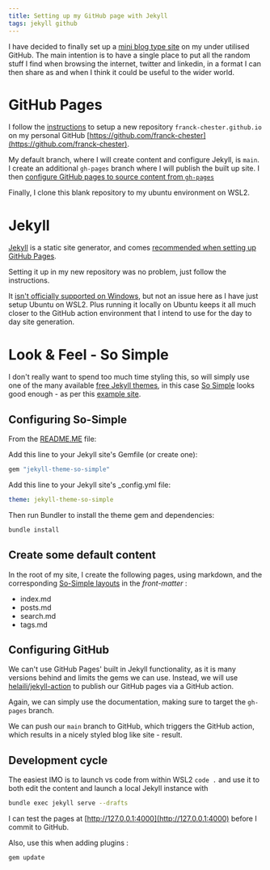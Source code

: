 ```yaml
---
title: Setting up my GitHub page with Jekyll
tags: jekyll github
---
```


I have decided to finally set up a [mini blog type site](/home) on my under utilised GitHub.
The main intention is to have a single place to put all the random stuff I find when browsing the internet, twitter and linkedin, in a format I can then share as and when I think it could be useful to the wider world.

# GitHub Pages

I follow the [instructions](https://docs.github.com/en/pages/getting-started-with-github-pages/creating-a-github-pages-site) to setup a new repository `franck-chester.github.io` on my personal GitHub [https://github.com/franck-chester](https://github.com/franck-chester).

My default branch, where I will create content and configure Jekyll, is `main`.
I create an additional `gh-pages` branch where I will publish the built up site.
I then [configure GitHub pages to source content from `gh-pages`](https://docs.github.com/en/pages/getting-started-with-github-pages/configuring-a-publishing-source-for-your-github-pages-site)

Finally, I clone this blank repository to my ubuntu environment on WSL2.

# Jekyll

[Jekyll](https://jekyllrb.com/) is a static site generator, and comes [recommended when setting up GitHub Pages](https://docs.github.com/en/pages/setting-up-a-github-pages-site-with-jekyll/about-github-pages-and-jekyll).

Setting it up in my new repository was no problem, just follow the instructions.

It [isn't officially supported on Windows](https://jekyllrb.com/docs/installation/windows/), but not an issue here as I have just setup Ubuntu on WSL2.
Plus running it locally on Ubuntu keeps it all much closer to the GitHub action environment that I intend to use for the day to day site generation.

# Look & Feel - So Simple

I don't really want to spend too much time styling this, so will simply use one of the many available [free Jekyll themes](https://jekyllthemes.io/free), in this case [So Simple](https://github.com/mmistakes/so-simple-theme) looks good enough - as per this [example site](https://mmistakes.github.io/so-simple-theme/).


## Configuring So-Simple

From the [README.ME](https://github.com/mmistakes/so-simple-theme/blob/master/README.md) file:

Add this line to your Jekyll site's Gemfile (or create one):

``` bash
gem "jekyll-theme-so-simple"
```

Add this line to your Jekyll site's _config.yml file:

``` yaml
theme: jekyll-theme-so-simple
```

Then run Bundler to install the theme gem and dependencies:
``` bash
bundle install
```

## Create some default content

In the root of my site, I create the following pages, using markdown, and the corresponding [So-Simple layouts](https://github.com/mmistakes/so-simple-theme#layouts) in the *front-matter* :

- index.md
- posts.md
- search.md
- tags.md

## Configuring GitHub 

We can't use GitHub Pages' built in Jekyll functionality, as it is many versions behind and limits the gems we can use.
Instead, we will use [helaili/jekyll-action](https://github.com/helaili/jekyll-action) to publish our GitHub pages via a GitHub action.

Again, we can simply use the documentation, making sure to target the `gh-pages` branch.

We can push our `main` branch to GitHub, which triggers the GitHub action, which results in a nicely styled blog like site - result.

## Development cycle

The easiest IMO is to launch vs code from within WSL2 `code .` and use it to both edit the content and launch a local Jekyll instance with 
```bash
bundle exec jekyll serve --drafts
```

I can test the pages at [http://127.0.0.1:4000](http://127.0.0.1:4000) before I commit to GitHub.

Also, use this when adding plugins : 
``` bash
gem update
```


